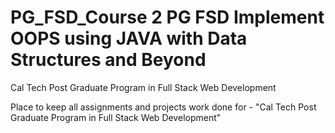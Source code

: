 # PG_FSD_Course 2 PG FSD Implement OOPS using JAVA with Data Structures and Beyond
Cal Tech Post Graduate Program in Full Stack Web Development

Place to keep all assignments and projects work done for - "Cal Tech Post Graduate Program in Full Stack Web Development"
